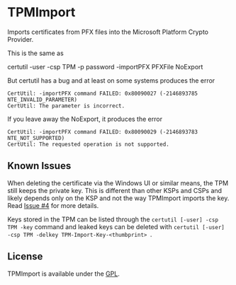 # TPMImport
Imports certificates from PFX files into the Microsoft Platform Crypto Provider.

This is the same as

certutil -user -csp TPM -p password -importPFX PFXFile NoExport

But certutil has a bug and at least on some systems produces the error 

```
CertUtil: -importPFX command FAILED: 0x80090027 (-2146893785 NTE_INVALID_PARAMETER)
CertUtil: The parameter is incorrect.
```

If you leave away the NoExport, it produces the error

```
CertUtil: -importPFX command FAILED: 0x80090029 (-2146893783 NTE_NOT_SUPPORTED)
CertUtil: The requested operation is not supported.
```

## Known Issues

When deleting the certificate via the Windows UI or similar means, the TPM still keeps the private key. This is different than other KSPs and CSPs and likely depends only on the KSP and not the way TPMImport imports the key. Read [Issue #4](https://github.com/glueckkanja-pki/TPMImport/issues/4) for more details.

Keys stored in the TPM can be listed through the `certutil [-user] -csp TPM -key` command and leaked keys can be deleted with `certutil [-user] -csp TPM -delkey TPM-Import-Key-<thumbprint> `.

## License

TPMImport is available under the [GPL](LICENSE).
